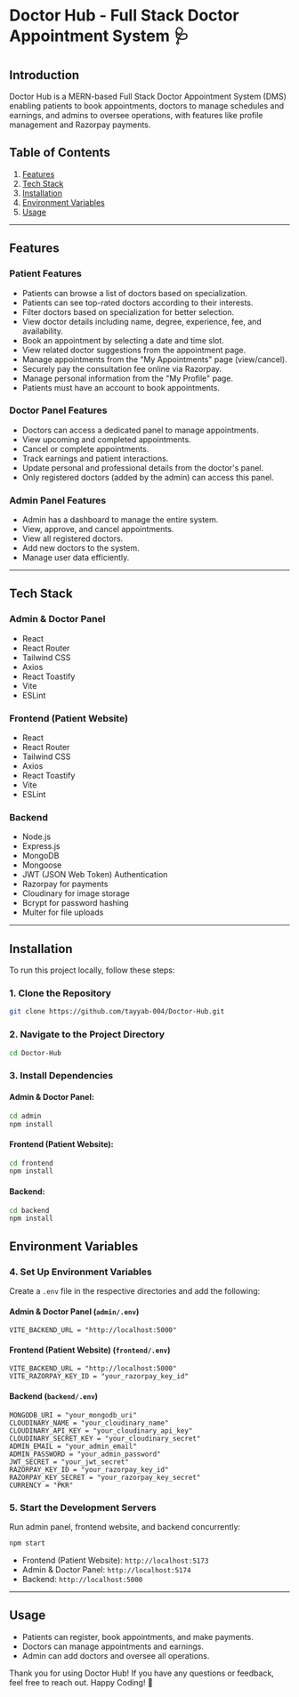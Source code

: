 # Doctor Hub - Full Stack Doctor Appointment System 🩺

## Introduction

Doctor Hub is a MERN-based Full Stack Doctor Appointment System (DMS) enabling patients to book appointments, doctors to manage schedules and earnings, and admins to oversee operations, with features like profile management and Razorpay payments.



## Table of Contents

1. [Features](#features)
2. [Tech Stack](#tech-stack)
3. [Installation](#installation)
4. [Environment Variables](#environment-variables)
5. [Usage](#usage)

---

## Features

### Patient Features

- Patients can browse a list of doctors based on specialization.
- Patients can see top-rated doctors according to their interests.
- Filter doctors based on specialization for better selection.
- View doctor details including name, degree, experience, fee, and availability.
- Book an appointment by selecting a date and time slot.
- View related doctor suggestions from the appointment page.
- Manage appointments from the "My Appointments" page (view/cancel).
- Securely pay the consultation fee online via Razorpay.
- Manage personal information from the "My Profile" page.
- Patients must have an account to book appointments.

### Doctor Panel Features

- Doctors can access a dedicated panel to manage appointments.
- View upcoming and completed appointments.
- Cancel or complete appointments.
- Track earnings and patient interactions.
- Update personal and professional details from the doctor's panel.
- Only registered doctors (added by the admin) can access this panel.

### Admin Panel Features

- Admin has a dashboard to manage the entire system.
- View, approve, and cancel appointments.
- View all registered doctors.
- Add new doctors to the system.
- Manage user data efficiently.

---

## Tech Stack

### Admin & Doctor Panel

- React
- React Router
- Tailwind CSS
- Axios
- React Toastify
- Vite
- ESLint

### Frontend (Patient Website)

- React
- React Router
- Tailwind CSS
- Axios
- React Toastify
- Vite
- ESLint

### Backend

- Node.js
- Express.js
- MongoDB
- Mongoose
- JWT (JSON Web Token) Authentication
- Razorpay for payments
- Cloudinary for image storage
- Bcrypt for password hashing
- Multer for file uploads

---

## Installation

To run this project locally, follow these steps:

### 1. Clone the Repository

```bash
git clone https://github.com/tayyab-004/Doctor-Hub.git
```

### 2. Navigate to the Project Directory

```bash
cd Doctor-Hub
```

### 3. Install Dependencies

#### Admin & Doctor Panel:

```bash
cd admin
npm install
```

#### Frontend (Patient Website):

```bash
cd frontend
npm install
```

#### Backend:

```bash
cd backend
npm install
```

## Environment Variables

### 4. Set Up Environment Variables

Create a `.env` file in the respective directories and add the following:

#### **Admin & Doctor Panel (`admin/.env`)**

```env
VITE_BACKEND_URL = "http://localhost:5000"
```

#### **Frontend (Patient Website) (`frontend/.env`)**

```env
VITE_BACKEND_URL = "http://localhost:5000"
VITE_RAZORPAY_KEY_ID = "your_razorpay_key_id"
```

#### **Backend (`backend/.env`)**

```env
MONGODB_URI = "your_mongodb_uri"
CLOUDINARY_NAME = "your_cloudinary_name"
CLOUDINARY_API_KEY = "your_cloudinary_api_key"
CLOUDINARY_SECRET_KEY = "your_cloudinary_secret"
ADMIN_EMAIL = "your_admin_email"
ADMIN_PASSWORD = "your_admin_password"
JWT_SECRET = "your_jwt_secret"
RAZORPAY_KEY_ID = "your_razorpay_key_id"
RAZORPAY_KEY_SECRET = "your_razorpay_key_secret"
CURRENCY = "PKR"
```

### 5. Start the Development Servers

Run admin panel, frontend website, and backend concurrently:

```bash
npm start
```

- Frontend (Patient Website): `http://localhost:5173`
- Admin & Doctor Panel: `http://localhost:5174`
- Backend: `http://localhost:5000`

---

## Usage

- Patients can register, book appointments, and make payments.
- Doctors can manage appointments and earnings.
- Admin can add doctors and oversee all operations.

Thank you for using Doctor Hub! If you have any questions or feedback, feel free to reach out. Happy Coding! 🚀
